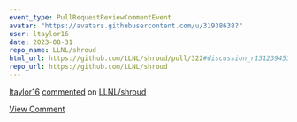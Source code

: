 ```yaml
---
event_type: PullRequestReviewCommentEvent
avatar: "https://avatars.githubusercontent.com/u/31938638?"
user: ltaylor16
date: 2023-08-31
repo_name: LLNL/shroud
html_url: https://github.com/LLNL/shroud/pull/322#discussion_r1312394539
repo_url: https://github.com/LLNL/shroud
---
```


<a href='https://github.com/ltaylor16' target='_blank'>ltaylor16</a> <a href='https://github.com/LLNL/shroud/pull/322#discussion_r1312394539' target='_blank'>commented</a> on <a href='https://github.com/LLNL/shroud' target='_blank'>LLNL/shroud</a>

<a href='https://github.com/LLNL/shroud/pull/322#discussion_r1312394539' target='_blank'>View Comment</a>